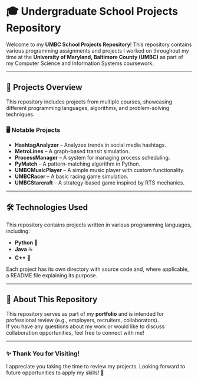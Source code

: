 # 🎓 Undergraduate School Projects Repository  

Welcome to my **UMBC School Projects Repository**! This repository contains various programming assignments and projects I worked on throughout my time at the **University of Maryland, Baltimore County (UMBC)** as part of my Computer Science and Information Systems coursework.

---

## 📂 **Projects Overview**
This repository includes projects from multiple courses, showcasing different programming languages, algorithms, and problem-solving techniques.

### 🖥️ **Notable Projects**
- **HashtagAnalyzer** – Analyzes trends in social media hashtags.
- **MetroLines** – A graph-based transit simulation.
- **ProcessManager** – A system for managing process scheduling.
- **PyMatch** – A pattern-matching algorithm in Python.
- **UMBCMusicPlayer** – A simple music player with custom functionality.
- **UMBCRacer** – A basic racing game simulation.
- **UMBCStarcraft** – A strategy-based game inspired by RTS mechanics.

---

## 🛠 **Technologies Used**
This repository contains projects written in various programming languages, including:
- **Python** 🐍
- **Java** ☕
- **C++** 🔧

Each project has its own directory with source code and, where applicable, a README file explaining its purpose.

---

## 📄 **About This Repository**
This repository serves as part of my **portfolio** and is intended for professional review (e.g., employers, recruiters, collaborators).  
If you have any questions about my work or would like to discuss collaboration opportunities, feel free to connect with me!

---

### ✨ **Thank You for Visiting!**
I appreciate you taking the time to review my projects. Looking forward to future opportunities to apply my skills! 🚀
